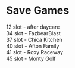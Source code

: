 # Save Games
12 slot - after daycare
<br>
34 slot - FazbearBlast
<br>
37 slot - Chica Kitchen
<br>
40 slot - Afton Family
<br>
41 slot - Roxy Raceway
<br>
45 slot - Monty Golf
